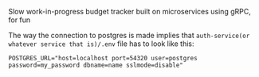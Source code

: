 Slow work-in-progress budget tracker built on microservices using gRPC, for fun

The way the connection to postgres is made implies that `auth-service(or whatever service that is)/.env` file has to look like this:

```POSTGRES_URL="host=localhost port=54320 user=postgres password=my_password dbname=name sslmode=disable"```